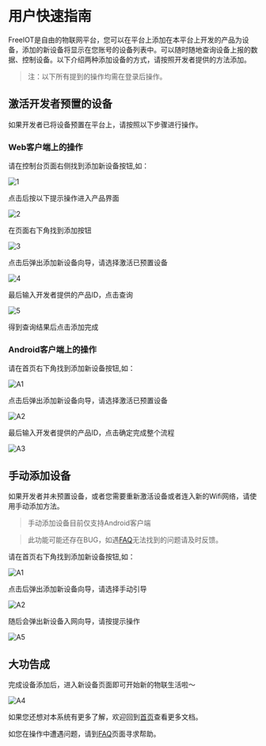 # 用户快速指南
FreeIOT是自由的物联网平台，您可以在平台上添加在本平台上开发的产品为设备，添加的新设备将显示在您账号的设备列表中。可以随时随地查询设备上报的数据、控制设备。以下介绍两种添加设备的方式，请按照开发者提供的方法添加。
> 注：以下所有提到的操作均需在登录后操作。

## 激活开发者预置的设备
如果开发者已将设备预置在平台上，请按照以下步骤进行操作。
### Web客户端上的操作
请在控制台页面右侧找到添加新设备按钮,如：

![1](../images/guide-user/1.png)

点击后按以下提示操作进入产品界面

![2](../images/guide-user/2.png)

在页面右下角找到添加按钮

![3](../images/guide-user/3.png)

点击后弹出添加新设备向导，请选择激活已预置设备

![4](../images/guide-user/4.png)

最后输入开发者提供的产品ID，点击查询

![5](../images/guide-user/5.png)

得到查询结果后点击添加完成

### Android客户端上的操作
请在首页右下角找到添加新设备按钮,如：

![A1](../images/guide-user/A1.jpg)

点击后弹出添加新设备向导，请选择激活已预置设备

![A2](../images/guide-user/A2.jpg)

最后输入开发者提供的产品ID，点击确定完成整个流程

![A3](../images/guide-user/A3.jpg)

## 手动添加设备
如果开发者并未预置设备，或者您需要重新激活设备或者连入新的Wifi网络，请使用手动添加方法。
> 手动添加设备目前仅支持Android客户端

> 此功能可能还存在BUG，如遇[FAQ](../faq.md)无法找到的问题请及时反馈。

请在首页右下角找到添加新设备按钮,如：

![A1](../images/guide-user/A1.jpg)

点击后弹出添加新设备向导，请选择手动引导

![A2](../images/guide-user/A2.jpg)

随后会弹出新设备入网向导，请按提示操作

![A5](../images/guide-user/A5.jpg)

## 大功告成
完成设备添加后，进入新设备页面即可开始新的物联生活啦～

![A4](../images/guide-user/A4.jpg)

如果您还想对本系统有更多了解，欢迎回到[首页](../README.md)查看更多文档。

如您在操作中遭遇问题，请到[FAQ](../faq.md)页面寻求帮助。
